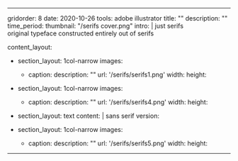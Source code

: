 ---

gridorder: 8
date: 2020-10-26
tools: adobe illustrator
title: ""
description: ""
time_period:
thumbnail: "/serifs cover.png"
intro: |
 just serifs <br>
 original typeface constructed entirely out of serifs

content_layout:
  - section_layout: 1col-narrow
    images:
      - caption:
        description: ""
        url: '/serifs/serifs1.png'
        width:
        height:
        
  - section_layout: 1col-narrow
    images:
      - caption:
        description: ""
        url: '/serifs/serifs4.png'
        width:
        height:

  - section_layout: text
    content: |
      sans serif version:

  - section_layout: 1col-narrow
    images:
      - caption:
        description: ""
        url: '/serifs/serifs5.png'
        width:
        height:

---